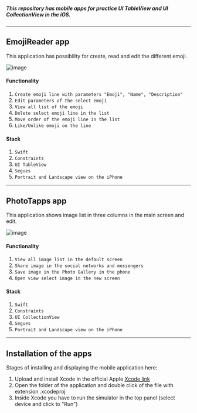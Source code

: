 ##### This repository has mobile apps for practice UI TableView and UI CollectionView in the iOS.

***

## EmojiReader app

This application has possibility for create, read and edit the different emoji.

![image](https://drive.google.com/uc?export=view&id=1EMg3QZs1huwHtiyJ9nPsr-HMdq5rlWMi)


#### Functionality
1. `Create emoji line with parameters "Emoji", "Name", "Description"`
2. `Edit parameters of the select emoji`
3. `View all list of the emoji`
4. `Delete select emoji line in the list`
5. `Move order of the emoji line in the list`
6. `Like/Unlike emoji on the line`


#### Stack

1. `Swift`
2. `Constraints`
3. `UI TableView`
4. `Segues`
5. `Portrait and Landscape view on the iPhone`

***

## PhotoTapps app

This application shows image list in three columns in the main screen and edit.

![image](https://drive.google.com/uc?export=view&id=1BqYeCsWr2jaPJ-6y3tOydwT5oB_TCnTm)


#### Functionality
1. `View all image list in the default screen`
2. `Share image in the social networks and messengers`
3. `Save image in the Photo Gallery in the phone`
4. `Open view select image in the new screen`


#### Stack

1. `Swift`
2. `Constraints`
3. `UI CollectionView`
4. `Segues`
5. `Portrait and Landscape view on the iPhone`

***

## Installation of the apps

Stages of installing and displaying the mobile application here:

1. Upload and install Xcode in the official Apple [Xcode link](https://apps.apple.com/us/app/xcode/id497799835?mt=12)
2. Open the folder of the application and double click of the file with extension .xcodeproj
3. Inside Xcode you have to run the simulator in the top panel (select device and click to "Run")
